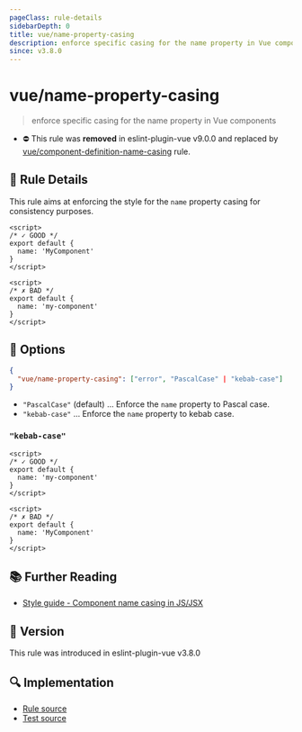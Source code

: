 ```yaml
---
pageClass: rule-details
sidebarDepth: 0
title: vue/name-property-casing
description: enforce specific casing for the name property in Vue components
since: v3.8.0
---
```


# vue/name-property-casing

> enforce specific casing for the name property in Vue components

- :no_entry: This rule was **removed** in eslint-plugin-vue v9.0.0 and replaced by [vue/component-definition-name-casing](component-definition-name-casing.md) rule.

## :book: Rule Details

This rule aims at enforcing the style for the `name` property casing for consistency purposes.

<eslint-code-block fix :rules="{'vue/name-property-casing': ['error']}">

```vue
<script>
/* ✓ GOOD */
export default {
  name: 'MyComponent'
}
</script>
```

</eslint-code-block>

<eslint-code-block fix :rules="{'vue/name-property-casing': ['error']}">

```vue
<script>
/* ✗ BAD */
export default {
  name: 'my-component'
}
</script>
```

</eslint-code-block>

## :wrench: Options

```json
{
  "vue/name-property-casing": ["error", "PascalCase" | "kebab-case"]
}
```

- `"PascalCase"` (default) ... Enforce the `name` property to Pascal case.
- `"kebab-case"` ... Enforce the `name` property to kebab case.

### `"kebab-case"`

<eslint-code-block fix :rules="{'vue/name-property-casing': ['error', 'kebab-case']}">

```vue
<script>
/* ✓ GOOD */
export default {
  name: 'my-component'
}
</script>
```

</eslint-code-block>

<eslint-code-block fix :rules="{'vue/name-property-casing': ['error', 'kebab-case']}">

```vue
<script>
/* ✗ BAD */
export default {
  name: 'MyComponent'
}
</script>
```

</eslint-code-block>

## :books: Further Reading

- [Style guide - Component name casing in JS/JSX](https://vuejs.org/style-guide/rules-strongly-recommended.html#component-name-casing-in-js-jsx)

## :rocket: Version

This rule was introduced in eslint-plugin-vue v3.8.0

## :mag: Implementation

- [Rule source](https://github.com/vuejs/eslint-plugin-vue/blob/master/lib/rules/name-property-casing.js)
- [Test source](https://github.com/vuejs/eslint-plugin-vue/blob/master/tests/lib/rules/name-property-casing.js)
